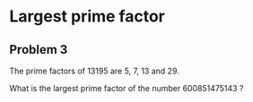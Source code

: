 # Largest prime factor

## Problem 3
The prime factors of 13195 are 5, 7, 13 and 29.

What is the largest prime factor of the number 600851475143 ?